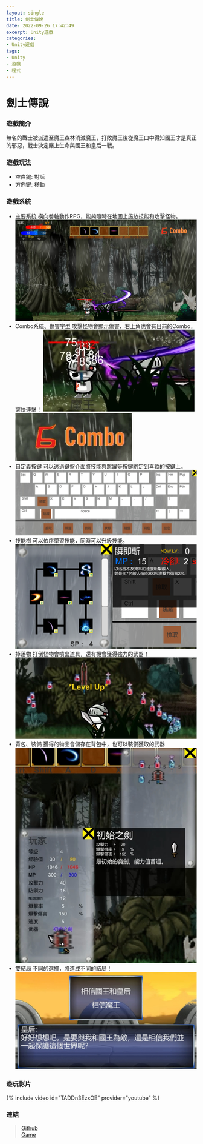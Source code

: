 ```yaml
---
layout: single
title: 劍士傳說
date: 2022-09-26 17:42:49
excerpt: Unity遊戲
categories:
- Unity遊戲
tags:
- Unity
- 遊戲
- 程式
---
```

# 劍士傳說 

### 遊戲簡介 

無名的戰士被派遣至魔王森林消滅魔王，打敗魔王後從魔王口中得知國王才是真正的邪惡，戰士決定賭上生命與國王和皇后一戰。

### 遊戲玩法  
* 空白鍵: 對話
* 方向鍵: 移動  

### 遊戲系統
* 主要系統
橫向卷軸動作RPG，能夠隨時在地圖上施放技能和攻擊怪物。
![](/assets/imgs/Unity/SwordLegend/Main.jpg)
* Combo系統、傷害字型
攻擊怪物會顯示傷害、右上角也會有目前的Combo，爽快連擊！
![](/assets/imgs/Unity/SwordLegend/Damage.jpg)
![](/assets/imgs/Unity/SwordLegend/Combo.jpg)
* 自定義按鍵
可以透過鍵盤介面將技能與跳躍等按鍵綁定到喜歡的按鍵上。
![](/assets/imgs/Unity/SwordLegend/Keyboard.jpg)
* 技能樹
可以依序學習技能，同時可以升級技能。
![](/assets/imgs/Unity/SwordLegend/SkillTree.png)
* 掉落物
打倒怪物會噴出道具，還有機會獲得強力的武器！
![](/assets/imgs/Unity/SwordLegend/Item.jpg)
* 背包、裝備
獲得的物品會儲存在背包中，也可以裝備獲取的武器
![](/assets/imgs/Unity/SwordLegend/Equip.jpg)
* 雙結局
不同的選擇，將造成不同的結局！
![](/assets/imgs/Unity/SwordLegend/Selection.jpg)

### 遊玩影片
{% include video id="TADDn3EzxOE" provider="youtube" %}

### 連結
> [Github](https://github.com/Fengleaf/UnityGame-SwordManLegend)  
> [Game](https://drive.google.com/drive/folders/1A86UMny_05ncU-zCjhmUzx4t-AfM1xlm?usp=sharing)

